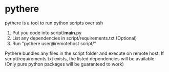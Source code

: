 # pythere
pythere is a tool to run python scripts over ssh

1. Put you code into script/__main__.py
2. List any dependencies in script/requirements.txt (Optional)
3. Run "pythere user@remotehost script/"

Pythere bundles any files in the script folder and execute on remote host.
If script/requirements.txt exists, the listed dependencies will
be available. (Only pure python packages will be guaranteed to work)
